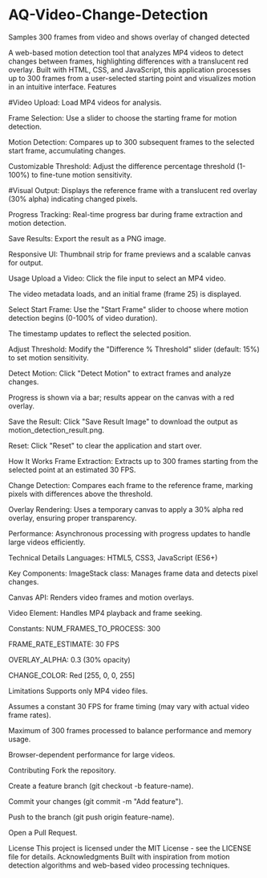 # AQ-Video-Change-Detection
Samples 300 frames from video and shows overlay of changed detected

A web-based motion detection tool that analyzes MP4 videos to detect changes between frames, highlighting differences with a translucent red overlay. Built with HTML, CSS, and JavaScript, this application processes up to 300 frames from a user-selected starting point and visualizes motion in an intuitive interface.
Features

#Video Upload: Load MP4 videos for analysis.

Frame Selection: Use a slider to choose the starting frame for motion detection.

Motion Detection: Compares up to 300 subsequent frames to the selected start frame, accumulating changes.

Customizable Threshold: Adjust the difference percentage threshold (1-100%) to fine-tune motion sensitivity.

#Visual Output: Displays the reference frame with a translucent red overlay (30% alpha) indicating changed pixels.

Progress Tracking: Real-time progress bar during frame extraction and motion detection.

Save Results: Export the result as a PNG image.

Responsive UI: Thumbnail strip for frame previews and a scalable canvas for output.

Usage
Upload a Video:
Click the file input to select an MP4 video.

The video metadata loads, and an initial frame (frame 25) is displayed.

Select Start Frame:
Use the "Start Frame" slider to choose where motion detection begins (0-100% of video duration).

The timestamp updates to reflect the selected position.

Adjust Threshold:
Modify the "Difference % Threshold" slider (default: 15%) to set motion sensitivity.

Detect Motion:
Click "Detect Motion" to extract frames and analyze changes.

Progress is shown via a bar; results appear on the canvas with a red overlay.

Save the Result:
Click "Save Result Image" to download the output as motion_detection_result.png.

Reset:
Click "Reset" to clear the application and start over.

How It Works
Frame Extraction: Extracts up to 300 frames starting from the selected point at an estimated 30 FPS.

Change Detection: Compares each frame to the reference frame, marking pixels with differences above the threshold.

Overlay Rendering: Uses a temporary canvas to apply a 30% alpha red overlay, ensuring proper transparency.

Performance: Asynchronous processing with progress updates to handle large videos efficiently.

Technical Details
Languages: HTML5, CSS3, JavaScript (ES6+)

Key Components:
ImageStack class: Manages frame data and detects pixel changes.

Canvas API: Renders video frames and motion overlays.

Video Element: Handles MP4 playback and frame seeking.

Constants:
NUM_FRAMES_TO_PROCESS: 300

FRAME_RATE_ESTIMATE: 30 FPS

OVERLAY_ALPHA: 0.3 (30% opacity)

CHANGE_COLOR: Red [255, 0, 0, 255]

Limitations
Supports only MP4 video files.

Assumes a constant 30 FPS for frame timing (may vary with actual video frame rates).

Maximum of 300 frames processed to balance performance and memory usage.

Browser-dependent performance for large videos.

Contributing
Fork the repository.

Create a feature branch (git checkout -b feature-name).

Commit your changes (git commit -m "Add feature").

Push to the branch (git push origin feature-name).

Open a Pull Request.

License
This project is licensed under the MIT License - see the LICENSE file for details.
Acknowledgments
Built with inspiration from motion detection algorithms and web-based video processing techniques.

